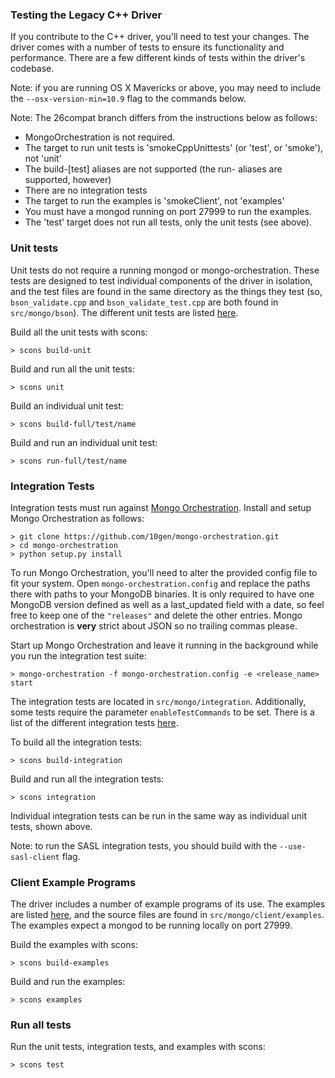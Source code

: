 ### Testing the Legacy C++ Driver

If you contribute to the C++ driver, you'll need to test your changes.  The driver comes with a number of tests to ensure its functionality and performance.  There are a few different kinds of tests within the driver's codebase.

Note: if you are running OS X Mavericks or above, you may need to include the ```--osx-version-min=10.9``` flag to the commands below.

Note: The 26compat branch differs from the instructions below as follows:
* MongoOrchestration is not required.
* The target to run unit tests is 'smokeCppUnittests' (or 'test', or 'smoke'), not 'unit'
* The build-[test] aliases are not supported (the run- aliases are supported, however)
* There are no integration tests
* The target to run the examples is 'smokeClient', not 'examples'
* You must have a mongod running on port 27999 to run the examples.
* The 'test' target does not run all tests, only the unit tests (see above).

### Unit tests

Unit tests do not require a running mongod or mongo-orchestration. These tests are designed to test individual components of the driver in isolation, and the test files are found in the same directory as the things they test (so, ```bson_validate.cpp``` and ```bson_validate_test.cpp``` are both found in ```src/mongo/bson```).  The different unit tests are listed [here](https://github.com/mongodb/mongo-cxx-driver/blob/e240e0604678b1028aaee63e8de98e18047f7f31/src/mongo/SConscript#L49).

Build all the unit tests with scons:

```
> scons build-unit
```

Build and run all the unit tests:

```
> scons unit
```

Build an individual unit test:

```
> scons build-full/test/name
```

Build and run an individual unit test:

```
> scons run-full/test/name
```

### Integration Tests

Integration tests must run against [Mongo Orchestration](https://github.com/10gen/mongo-orchestration).  Install and setup Mongo Orchestration as follows:
```
> git clone https://github.com/10gen/mongo-orchestration.git
> cd mongo-orchestration
> python setup.py install
```
To run Mongo Orchestration, you'll need to alter the provided config file to fit your system.  Open ```mongo-orchestration.config``` and replace the paths there with paths to your MongoDB binaries.  It is only required to have one MongoDB version defined as well as a last_updated field with a date, so feel free to keep one of the ```"releases"``` and delete the other entries. Mongo orchestration is **very** strict about JSON so no trailing commas please.

Start up Mongo Orchestration and leave it running in the background while you run the integration test suite:
```
> mongo-orchestration -f mongo-orchestration.config -e <release_name> start
```

The integration tests are located in ```src/mongo/integration```.  Additionally, some tests require the parameter ```enableTestCommands``` to be set. There is a list of the different integration tests [here](https://github.com/mongodb/mongo-cxx-driver/blob/e240e0604678b1028aaee63e8de98e18047f7f31/src/mongo/SConscript#L114).

To build all the integration tests:

```
> scons build-integration
```

Build and run all the integration tests:

```
> scons integration
```

Individual integration tests can be run in the same way as individual unit tests, shown above.

Note: to run the SASL integration tests, you should build with the ```--use-sasl-client``` flag.

### Client Example Programs

The driver includes a number of example programs of its use.  The examples are listed [here](https://github.com/mongodb/mongo-cxx-driver/blob/e240e0604678b1028aaee63e8de98e18047f7f31/src/SConscript.client#L189), and the source files are found in ```src/mongo/client/examples```.  The examples expect a mongod to be running locally on port 27999.

Build the examples with scons:

```
> scons build-examples
```

Build and run the examples:

```
> scons examples
```

### Run all tests
Run the unit tests, integration tests, and examples with scons:
```
> scons test
```
